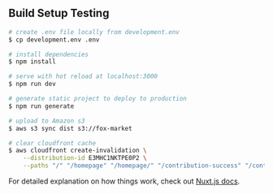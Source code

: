 ## Build Setup Testing
```bash
# create .env file locally from development.env
$ cp development.env .env

# install dependencies
$ npm install

# serve with hot reload at localhost:3000
$ npm run dev

# generate static project to deploy to production
$ npm run generate

# upload to Amazon s3
$ aws s3 sync dist s3://fox-market

# clear cloudfront cache
$ aws cloudfront create-invalidation \
    --distribution-id E3MHC1NKTPE0P2 \
    --paths "/" "/homepage" "/homepage/" "/contribution-success" "/contribution-success/"
```

For detailed explanation on how things work, check out [Nuxt.js docs](https://nuxtjs.org).
